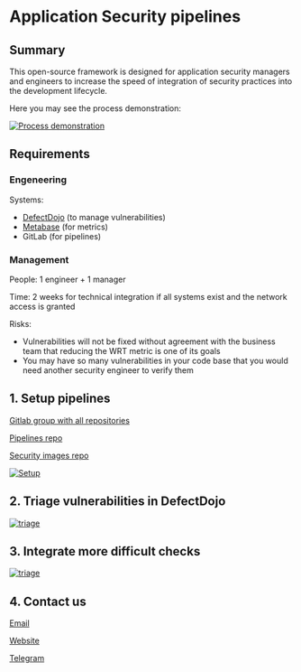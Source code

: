 # Application Security pipelines

## Summary

This open-source framework is designed for application security managers and engineers to increase the speed of integration of security practices into the development lifecycle.

Here you may see the process demonstration:

[![Process demonstration](https://img.youtube.com/vi/6FGV4OcrIB8/0.jpg)](https://www.youtube.com/watch?v=6FGV4OcrIB8)

## Requirements

### Engeneering

Systems: 
- [DefectDojo](https://github.com/DefectDojo/django-DefectDojo) (to manage vulnerabilities)
- [Metabase](https://github.com/metabase/metabase) (for metrics)
- GitLab (for pipelines)

### Management

People: 1 engineer + 1 manager

Time: 2 weeks for technical integration if all systems exist and the network access is granted

Risks: 
- Vulnerabilities will not be fixed without agreement with the business team that reducing the WRT metric is one of its goals
- You may have so many vulnerabilities in your code base that you would need another security engineer to verify them



## 1. Setup pipelines

[Gitlab group with all repositories](https://gitlab.com/whitespots-public)

[Pipelines repo](https://gitlab.com/whitespots-public/pipelines)

[Security images repo](https://gitlab.com/whitespots-public/security-images)


[![Setup](https://img.youtube.com/vi/DLN1kNh_Ha0/0.jpg)](https://www.youtube.com/watch?v=DLN1kNh_Ha0)

## 2. Triage vulnerabilities in DefectDojo

[![triage](https://img.youtube.com/vi/_uFOIf1BUwU/0.jpg)](https://www.youtube.com/watch?v=_uFOIf1BUwU)


## 3. Integrate more difficult checks

[![triage](https://img.youtube.com/vi/5NnEBGNLzyE/0.jpg)](https://www.youtube.com/watch?v=5NnEBGNLzyE)

## 4. Contact us

[Email](mailto:sales@whitespots.io)

[Website](https://whitespots.io)

[Telegram](https://t.me/httpnotonly)
